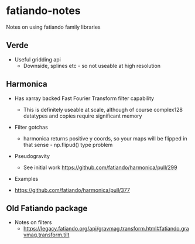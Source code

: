 # fatiando-notes
Notes on using fatiando family libraries

## Verde
- Useful gridding api
    - Downside, splines etc - so not useable at high resolution

## Harmonica
- Has xarray backed Fast Fourier Transform filter capability
    - This is definitely useable at scale, although of course complex128 datatypes and copies require significant memory    

- Filter gotchas
    - harmonica returns positive y coords, so your maps will be flipped in that sense - np.flipud() type problem

- Pseudogravity
    - See initial work https://github.com/fatiando/harmonica/pull/299 

- Examples
- https://github.com/fatiando/harmonica/pull/377    

## Old Fatiando package
- Notes on filters
    - https://legacy.fatiando.org/api/gravmag.transform.html#fatiando.gravmag.transform.tilt
